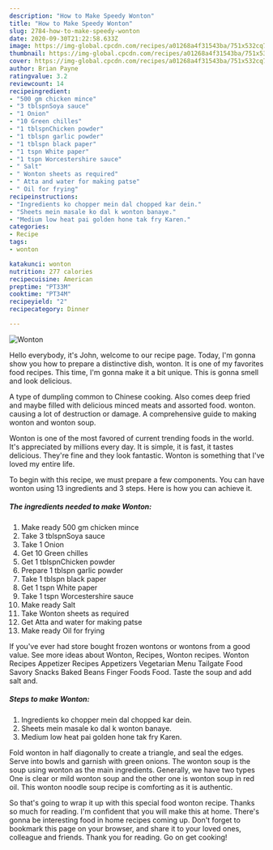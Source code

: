 ```yaml
---
description: "How to Make Speedy Wonton"
title: "How to Make Speedy Wonton"
slug: 2784-how-to-make-speedy-wonton
date: 2020-09-30T21:22:58.633Z
image: https://img-global.cpcdn.com/recipes/a01268a4f31543ba/751x532cq70/wonton-recipe-main-photo.jpg
thumbnail: https://img-global.cpcdn.com/recipes/a01268a4f31543ba/751x532cq70/wonton-recipe-main-photo.jpg
cover: https://img-global.cpcdn.com/recipes/a01268a4f31543ba/751x532cq70/wonton-recipe-main-photo.jpg
author: Brian Payne
ratingvalue: 3.2
reviewcount: 14
recipeingredient:
- "500 gm chicken mince"
- "3 tblspnSoya sauce"
- "1 Onion"
- "10 Green chilles"
- "1 tblspnChicken powder"
- "1 tblspn garlic powder"
- "1 tblspn black paper"
- "1 tspn White paper"
- "1 tspn Worcestershire sauce"
- " Salt"
- " Wonton sheets as required"
- " Atta and water for making patse"
- " Oil for frying"
recipeinstructions:
- "Ingredients ko chopper mein dal chopped kar dein."
- "Sheets mein masale ko dal k wonton banaye."
- "Medium low heat pai golden hone tak fry Karen."
categories:
- Recipe
tags:
- wonton

katakunci: wonton 
nutrition: 277 calories
recipecuisine: American
preptime: "PT33M"
cooktime: "PT34M"
recipeyield: "2"
recipecategory: Dinner

---
```



![Wonton](https://img-global.cpcdn.com/recipes/a01268a4f31543ba/751x532cq70/wonton-recipe-main-photo.jpg)

Hello everybody, it's John, welcome to our recipe page. Today, I'm gonna show you how to prepare a distinctive dish, wonton. It is one of my favorites food recipes. This time, I'm gonna make it a bit unique. This is gonna smell and look delicious.

A type of dumpling common to Chinese cooking. Also comes deep fried and maybe filled with delicious minced meats and assorted food. wonton. causing a lot of destruction or damage. A comprehensive guide to making wonton and wonton soup.

Wonton is one of the most favored of current trending foods in the world. It's appreciated by millions every day. It is simple, it is fast, it tastes delicious. They're fine and they look fantastic. Wonton is something that I've loved my entire life.


To begin with this recipe, we must prepare a few components. You can have wonton using 13 ingredients and 3 steps. Here is how you can achieve it.

<!--inarticleads1-->

##### The ingredients needed to make Wonton:

1. Make ready 500 gm chicken mince
1. Take 3 tblspnSoya sauce
1. Take 1 Onion
1. Get 10 Green chilles
1. Get 1 tblspnChicken powder
1. Prepare 1 tblspn garlic powder
1. Take 1 tblspn black paper
1. Get 1 tspn White paper
1. Take 1 tspn Worcestershire sauce
1. Make ready  Salt
1. Take  Wonton sheets as required
1. Get  Atta and water for making patse
1. Make ready  Oil for frying


If you&#39;ve ever had store bought frozen wontons or wontons from a good value. See more ideas about Wonton, Recipes, Wonton recipes. Wonton Recipes Appetizer Recipes Appetizers Vegetarian Menu Tailgate Food Savory Snacks Baked Beans Finger Foods Food. Taste the soup and add salt and. 

<!--inarticleads2-->

##### Steps to make Wonton:

1. Ingredients ko chopper mein dal chopped kar dein.
1. Sheets mein masale ko dal k wonton banaye.
1. Medium low heat pai golden hone tak fry Karen.


Fold wonton in half diagonally to create a triangle, and seal the edges. Serve into bowls and garnish with green onions. The wonton soup is the soup using wonton as the main ingredients. Generally, we have two types One is clear or mild wonton soup and the other one is wonton soup in red oil. This wonton noodle soup recipe is comforting as it is authentic. 

So that's going to wrap it up with this special food wonton recipe. Thanks so much for reading. I'm confident that you will make this at home. There's gonna be interesting food in home recipes coming up. Don't forget to bookmark this page on your browser, and share it to your loved ones, colleague and friends. Thank you for reading. Go on get cooking!
